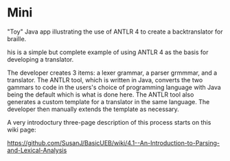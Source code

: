 # Mini
"Toy" Java app illustrating the use of ANTLR 4 to create a backtranslator for braille.

his is a simple but complete example of using ANTLR 4 as the basis for developing a translator.

The developer creates 3 items: a lexer grammar, a parser grmmmar, and a translator. The ANTLR tool, which is written in Java, converts the two gammars to code in the users's choice of programming language with Java being the default which is what is done here. The ANTLR tool also generates a custom template for a translator in the same language. The developer then manually extends the template as necessary.

A very introdoctury three-page description of this process starts on this wiki page:

https://github.com/SusanJ/BasicUEB/wiki/4.1--An-Introduction-to-Parsing-and-Lexical-Analysis
